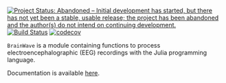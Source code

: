 [![Project Status: Abandoned – Initial development has started, but there has not yet been a stable, usable release; the project has been abandoned and the author(s) do not intend on continuing development.](https://www.repostatus.org/badges/latest/abandoned.svg)](https://www.repostatus.org/#abandoned)
[![Build Status](https://travis-ci.org/sam81/BrainWave.jl.svg?branch=master)](https://travis-ci.org/sam81/BrainWave.jl)
[![codecov](https://codecov.io/gh/sam81/BrainWave.jl/branch/master/graph/badge.svg)](https://codecov.io/gh/sam81/BrainWave.jl)

`BrainWave` is a module containing functions to process electroencephalographic (EEG) recordings with the Julia programming language. 


Documentation is available [here](http://samcarcagno.altervista.org/BrainWave/index.html).
